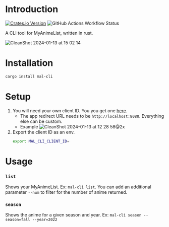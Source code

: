 # Introduction
[![Crates.io Version](https://img.shields.io/crates/v/mal-cli)](https://crates.io/crates/mal-cli)
![GitHub Actions Workflow Status](https://img.shields.io/github/actions/workflow/status/rkaahean/mal-cli/rust.yml)


A CLI tool for MyAnimeList, written in rust.

![CleanShot 2024-01-13 at 15 02 14](https://github.com/rkaahean/mal-cli/assets/16059999/7fea60b4-348c-4121-a3dd-d5f20e71eac0)


# Installation

```bash
cargo install mal-cli
```

# Setup

1. You will need your own client ID. You you get one [here](https://myanimelist.net/apiconfig/create).
   - The app redirect URL needs to be `http://localhost:8080`. Everything else can be custom.
   - Example ![CleanShot 2024-01-13 at 12 28 58@2x](https://github.com/rkaahean/mal-cli/assets/16059999/b32e4701-3360-4f22-9cdb-45d93caceb41)
2. Export the client ID as an env.
   ```bash
   export MAL_CLI_CLIENT_ID=
   ```

# Usage

### `list`
Shows your MyAnimeList. Ex: `mal-cli list`. You can add an additional parameter `--num` to filter for the number of anime returned.

### `season`
Shows the anime for a given season and year. 
Ex: `mal-cli season --season=fall --year=2022`
   

